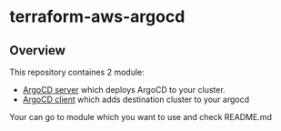 # terraform-aws-argocd

## Overview 
This repository containes 2 module:
* [ArgoCD server](argocd-server) which deploys ArgoCD to your cluster.
* [ArgoCD client](argocd-client) which adds destination cluster to your argocd

Your can go to module which you want to use and check README.md
